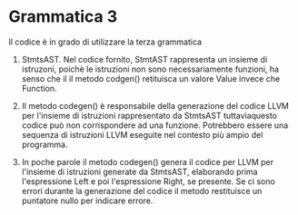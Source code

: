 # Grammatica 3
Il codice è in grado di utilizzare la terza grammatica 

1. StmtsAST. Nel codice fornito, StmtAST rappresenta un insieme di istruzoni, poichè le istruzioni non sono necessariamente funzioni, ha senso che il il metodo codgen() retituisca un valore Value invece che Function.

2. Il metodo codegen() è responsabile della generazione del codice LLVM per l'insieme di istruzioni rappresentato da StmtsAST tuttaviaquesto codice può non corrispondere ad una funzione. Potrebbero essere una sequenza di istruzioni LLVM eseguite nel contesto più ampio del programma.

3. In poche parole il metodo codegen() genera il codice per LLVM per l'insieme di istruzioni generate da StmtsAST, elaborando prima l'espressione Left e poi l'espressione Right, se presente. Se ci sono errori durante la generazione del codice il metodo restituisce un puntatore nullo per indicare errore.